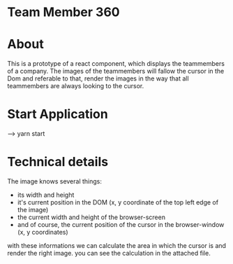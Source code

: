 # Team Member 360

# About
This is a prototype of a react component, which displays the teammembers of a company. 
The images of the teammembers will fallow the cursor in the Dom and referable to that,
render the images in the way that all teammembers are always looking to the cursor.

# Start Application
--> yarn start

# Technical details

The image knows several things:
- its width and height
- it's current position in the DOM (x, y coordinate of the top left edge of the image)
- the current width and height of the browser-screen
- and of course, the current position of the cursor in the browser-window (x, y coordinates)

with these informations we can calculate the area in which the cursor is and render the right image.
you can see the calculation in the attached file.
